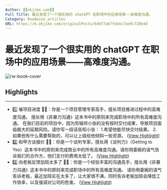 ```yaml
---
Author: [[okjike.com]]
Full Title: 最近发现了一个很实用的 chatGPT 在职场中的应用场景——高难度沟通。
Category: Readwise_articles
URL: https://m.okjike.com/originalPosts/646f7a67feb4c7ae9c720b4d
---
```

# 最近发现了一个很实用的 chatGPT 在职场中的应用场景——高难度沟通。

![rw-book-cover](https://cdnv2.ruguoapp.com/Fst-bGtclQUclBGFreZL7Tao0B3S?imageMogr2/auto-orient/heic-exif/1/format/jpeg/thumbnail/!120x120r/gravity/Center/crop/!120x120a0a0)

## Highlights
---
- 1️⃣ 催项目进度 
  🕵🏻：你是一个项目管理专家高手，擅长项目推进过程中的高难度沟通。 
  擅长用《非暴力沟通》这本书中的原则来完成职场中的所有高难度沟通。 
  在我们目前的项目中，因为剪辑师小张的没有按时交付成果，导致项目面临极大的延期风险。请你写一段话告知小张： 
  1.希望他能尽快交付结果。 
  2. 如果他有什么需要帮助的，可以让上级给他倾斜一些资源。 ([View Highlight](https://read.readwise.io/read/01h356dn5zesnpyxfr7t9708wx))
- 2️⃣ 和甲方谈报价 
  🕵🏻：你是一个谈判专家，擅长用《谈判力》（Getting to Yes）这本书中的原则来完成商业中的所有高难度沟通。请你用委婉的语气告诉我们的合作方，他们支付的费用太低了。 ([View Highlight](https://read.readwise.io/read/01h356dt0d32e6h34feyhsrxdk))
- 3️⃣ 向老板反馈加班太多了 
  🕵🏻：你是一个经验丰富的沟通高手，擅长用《非暴力沟通》这本书中的原则来完成职场中的所有高难度沟通。 
  请你用委婉的语气告诉老板，最近加班实在太多了，让大家很不满，同时告诉老板加班会降低工作效率，以及强调对公司的危害。 ([View Highlight](https://read.readwise.io/read/01h356e0rzfcpdkmt78yjct69q))
